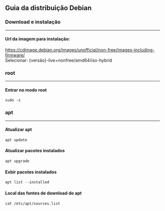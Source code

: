 ## Guia da distribuição Debian

### Download e instalação
---

#### Url da imagem para instalação:
https://cdimage.debian.org/images/unofficial/non-free/images-including-firmware/<br>
Selecionar: {versão}-live+nonfree/amd64/iso-hybrid

### root
---

#### Entrar no modo root
```
sudo -s
```

### apt
---

#### Atualizar apt
```
apt update
```

#### Atualizar pacotes instalados
```
apt upgrade
```

#### Exbir pacotes instalados
```
apt list --installed
```

#### Local das fontes de download do apt
```
cat /etc/apt/sources.list
```
